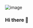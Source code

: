 ![image](https://github.com/MicahBala/micahbala/assets/35384160/dbf459ee-618d-4891-8a50-af11c165e609)
### Hi there 👋

<!--
**MicahBala/micahbala** is a ✨ _special_ ✨ repository because its `README.md` (this file) appears on your GitHub profile.

Here are some ideas to get you started:

- 🔭 I’m currently working on ...
- 🌱 I’m currently learning ...
- 👯 I’m looking to collaborate on ...
- 🤔 I’m looking for help with ...
- 💬 Ask me about ...
- 📫 How to reach me: ...
- 😄 Pronouns: ...
- ⚡ Fun fact: ...
-->
